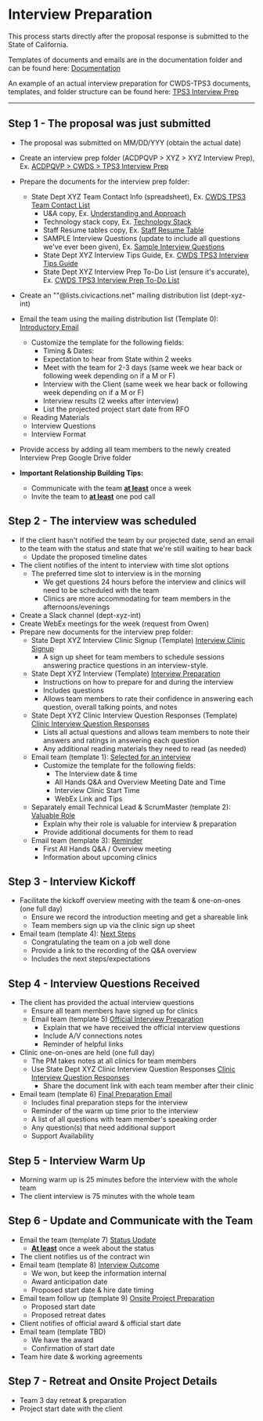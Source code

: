 # Interview Preparation

This process starts directly after the proposal response is submitted to the State of California.

Templates of documents and emails are in the documentation folder and can be found here: [Documentation](https://drive.google.com/drive/u/0/folders/0B3AWLsJ2aaPYY2VKRVZXUTZlc00)

An example of an actual interview preparation for CWDS-TPS3 documents, templates, and folder structure can be found here: [TPS3 Interview Prep](https://drive.google.com/drive/u/0/folders/0ByMs0asyk4PpSi1FRHlwUkc0cjg)

* * *

## Step 1 - The proposal was just submitted

* The proposal was submitted on MM/DD/YYY (obtain the actual date)
* Create an interview prep folder (ACDPQVP > XYZ > XYZ Interview Prep), Ex. [ACDPQVP > CWDS > TPS3 Interview Prep](https://drive.google.com/drive/u/0/folders/0ByMs0asyk4PpSi1FRHlwUkc0cjg)
* Prepare the documents for the interview prep folder:
    * State Dept XYZ Team Contact Info (spreadsheet), Ex. [CWDS TPS3 Team Contact List](https://docs.google.com/a/civicactions.net/spreadsheets/d/1osERhXHsibcPrhdgQYFBBj--bVF5IaT7mldaCIJ5fyM/edit?usp=sharing)
        * U&A copy, Ex. [Understanding and Approach](https://drive.google.com/a/civicactions.net/file/d/0B0bUEywUIyjER2liMGNPbGdpdkU/view?usp=sharing)
        * Technology stack copy, Ex. [Technology Stack](https://drive.google.com/a/civicactions.net/file/d/0B0bUEywUIyjEVVNGSzJ5dmF5SDg/view?usp=sharing)
        * Staff Resume tables copy, Ex. [Staff Resume Table](https://drive.google.com/a/civicactions.net/file/d/0B0bUEywUIyjEX0RFVHR0dXZPNTQ/view?usp=sharing)
        * SAMPLE Interview Questions (update to include all questions we've ever been given), Ex. [Sample Interview Questions](https://docs.google.com/a/civicactions.net/document/d/1x8Q3G9sY6WlK8CMYOZvxiglKhr5VZ6Wk7og3wHb9kH4/edit?usp=sharing)
        * State Dept XYZ Interview Tips Guide, Ex. [CWDS TPS3 Interview Tips Guide](https://docs.google.com/a/civicactions.net/document/d/1RuCHBnQ4R4VUWiqGyb4JN-r_xHHrhBy8rztmN9T05Kc/edit?usp=sharing)
        * State Dept XYZ Interview Prep To-Do List (ensure it's accurate), Ex. [CWDS TPS3 Interview Prep To-Do List](https://docs.google.com/a/civicactions.net/document/d/1RuCHBnQ4R4VUWiqGyb4JN-r_xHHrhBy8rztmN9T05Kc/edit?usp=sharing)
* Create an ""@lists.civicactions.net" mailing distribution list (dept-xyz-int)
* Email the team using the mailing distribution list (Template 0): [Introductory Email](https://docs.google.com/a/civicactions.net/document/d/1cw08aEbvPm5lBfACCxTYBDHJO2lt6lP0tRT0oYCurfw/edit?usp=sharing)
    * Customize the template for the following fields:
        * Timing & Dates:
        * Expectation to hear from State within 2 weeks
        * Meet with the team for 2-3 days (same week we hear back or following week depending on if a M or F)
        * Interview with the Client (same week we hear back or following week depending on if a M or F)
        * Interview results (2 weeks after interview)
        * List the projected project start date from RFO
    * Reading Materials
    * Interview Questions
    * Interview Format
* Provide access by adding all team members to the newly created Interview Prep Google Drive folder


* <b>Important Relationship Building Tips:</b>
    * Communicate with the team <u><b>at least</b></u> once a week
    * Invite the team to <u><b>at least</b></u> one pod call

## Step 2 - The interview was scheduled

* If the client hasn't notified the team by our projected date, send an email to the team with the status and state that we're still waiting to hear back
    * Update the proposed timeline dates
* The client notifies of the intent to interview with time slot options
    * The preferred time slot to interview is in the morning
        * We get questions 24 hours before the interview and clinics will need to be scheduled with the team
        * Clinics are more accommodating for team members in the afternoons/evenings
* Create a Slack channel (dept-xyz-int)
* Create WebEx meetings for the week (request from Owen)
* Prepare new documents for the interview prep folder:
    * State Dept XYZ Interview Clinic Signup (Template) [Interview Clinic Signup](https://docs.google.com/a/civicactions.net/spreadsheets/d/1mVvnDjBDHftyzlyc-veLjFXuJH4iEsI3hJ0BIhYeH9k/edit?usp=sharing)
        * A sign up sheet for team members to schedule sessions answering practice questions in an interview-style.
    * State Dept XYZ Interview (Template) [Interview Preparation](https://docs.google.com/a/civicactions.net/spreadsheets/d/1_WUMl0US6wC9r43j55dxQRC396W-awfamC1x0iveFzA/edit?usp=sharing)
        * Instructions on how to prepare for and during the interview
        * Includes questions
        * Allows team members to rate their confidence in answering each question, overall talking points, and notes
    * State Dept XYZ Clinic Interview Question Responses (Template) [Clinic Interview Question Responses](https://docs.google.com/a/civicactions.net/document/d/1YrYg5OvscL0E80eYxCi-HVovVvVesSXAZZfuiG2FSDE/edit?usp=sharing)
        * Lists all actual questions and allows team members to note their answers and ratings in answering each question
        * Any additional reading materials they need to read (as needed)
    * Email team (template 1): [Selected for an interview](https://docs.google.com/a/civicactions.net/document/d/1Oy2Puys-sbMlU2nUBV-yJP1zcJqy8Sm6dAr4xulmLfA/edit?usp=sharing)
        * Customize the template for the following fields:
            * The Interview date & time
            * All Hands Q&A and Overview Meeting Date and Time
            * Interview Clinic Start Time
            * WebEx Link and Tips
    * Separately email Technical Lead & ScrumMaster (template 2): [Valuable Role](https://docs.google.com/a/civicactions.net/document/d/1Ox2_m0l7ag1LR7x6e8iG0vSJyvUtIoLKLZaXAblBbZY/edit?usp=sharing)
        * Explain why their role is valuable for interview & preparation
        * Provide additional documents for them to read
    * Email team (template 3): [Reminder](https://docs.google.com/a/civicactions.net/document/d/1fXARLPBcbs2OyTsnYqqQeWciNq3ziKk26W8u_z7zlIY/edit?usp=sharing)
        * First All Hands Q&A / Overview meeting
        * Information about upcoming clinics

## Step 3 - Interview Kickoff

* Facilitate the kickoff overview meeting with the team & one-on-ones (one full day)
    * Ensure we record the introduction meeting and get a shareable link
    * Team members sign up via the clinic sign up sheet
* Email team (template 4): [Next Steps](https://docs.google.com/a/civicactions.net/document/d/15UHOmrn5yYzM-RIlttULdSwfu2789TTt_zOtxTrHdh4/edit?usp=sharing)
    * Congratulating the team on a job well done
    * Provide a link to the recording of the Q&A overview
    * Includes the next steps/expectations

## Step 4 - Interview Questions Received

* The client has provided the actual interview questions
    * Ensure all team members have signed up for clinics
    * Email team (template 5) [Official Interview Preparation](https://docs.google.com/a/civicactions.net/document/d/1bcgFX9t1RHiwx59VbyYKZfTl4a-rKNDbP7T6eRrrea0/edit?usp=sharing)
        * Explain that we have received the official interview questions
        * Include A/V connections notes
        * Reminder of helpful links
* Clinic one-on-ones are held (one full day)
    * The PM takes notes at all clinics for team members
    * Use State Dept XYZ Clinic Interview Question Responses [Clinic Interview Question Responses](https://docs.google.com/a/civicactions.net/document/d/1YrYg5OvscL0E80eYxCi-HVovVvVesSXAZZfuiG2FSDE/edit?usp=sharing)
        * Share the document link with each team member after their clinic
* Email team (template 6) [Final Preparation Email](https://docs.google.com/a/civicactions.net/document/d/1SGbqj0xo55DnbpTvSerisLLb7o0dC0CtyX46ERa4pxI/edit?usp=sharing)
    * Includes final preparation steps for the interview
    * Reminder of the warm up time prior to the interview
    * A list of all questions with team member's speaking order
    * Any question(s) that need additional support
    * Support Availability

## Step 5 - Interview Warm Up

* Morning warm up is 25 minutes before the interview with the whole team
* The client interview is 75 minutes with the whole team

## Step 6 - Update and Communicate with the Team

* Email the team (template 7) [Status Update](https://docs.google.com/a/civicactions.net/document/d/1BnCLVYYsU2rkN5ot5KgOf_xplIWRKxOyqoak1vn51Oo/edit?usp=sharing)
    * <u><b>At least</b></u> once a week about the status
* The client notifies us of the contract win
* Email team (template 8) [Interview Outcome](https://docs.google.com/a/civicactions.net/document/d/1oclVAKoMTMKA8bxygGihcRgKe0TNAvszNa-5reKBiWU/edit?usp=sharing)
    * We won, but keep the information internal
    * Award anticipation date
    * Proposed start date & hire date timing
* Email team follow up (template 9) [Onsite Project Preparation](https://docs.google.com/a/civicactions.net/document/d/1P87vqYh6i5f64WjdUkfRG3srnq8LbMMTpOVXmESYtnY/edit?usp=sharing)
    * Proposed start date
    * Proposed retreat dates
* Client notifies of official award & official start date
* Email team (template TBD)
    * We have the award
    * Confirmation of start date
* Team hire date & working agreements

## Step 7 - Retreat and Onsite Project Details

* Team 3 day retreat & preparation
* Project start date with the client
